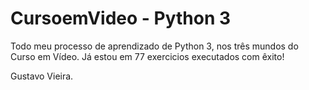 # CursoemVideo - Python 3
Todo meu processo de aprendizado de Python 3, nos três mundos do Curso em Vídeo.
Já estou em 77 exercicios executados com êxito!

 Gustavo Vieira.